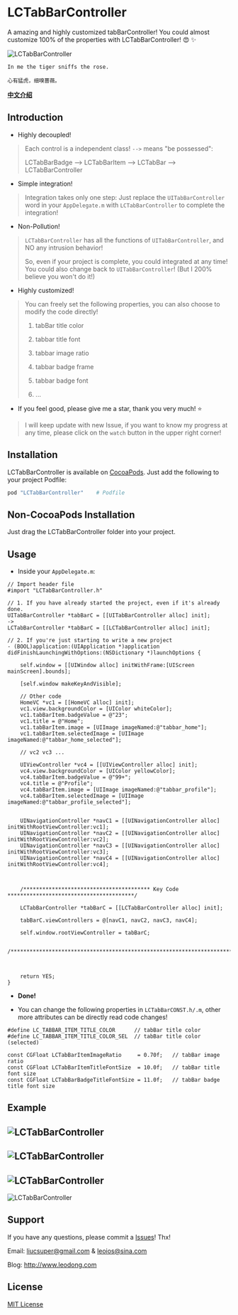 # LCTabBarController
A amazing and highly customized tabBarController! You could almost customize 100% of the properties with LCTabBarController! 😍 ✨

![LCTabBarController](https://github.com/LeoiOS/LCTabBarController/blob/master/demo01.png)

````
In me the tiger sniffs the rose.

心有猛虎，细嗅蔷薇。
````

**[中文介绍](https://github.com/LeoiOS/LCTabBarController/blob/master/README_zh-CN.md)**



## Introduction

* Highly decoupled!
> Each control is a independent class! `-->` means "be possessed":
>
> LCTabBarBadge --> LCTabBarItem --> LCTabBar --> LCTabBarController

* Simple integration!
> Integration takes only one step: Just replace the `UITabBarController` word in your `AppDelegate.m` with `LCTabBarController` to complete the integration!

* Non-Pollution!
> `LCTabBarController` has all the functions of `UITabBarController`, and NO any intrusion behavior!
>
> So, even if your project is complete, you could integrated at any time! You could also change back to `UITabBarController`! (But I 200% believe you won't do it!)

* Highly customized!
> You can freely set the following properties, you can also choose to modify the code directly!
>
> 1. tabBar title color
>
> 2. tabbar title font
>
> 3. tabbar image ratio
>
> 4. tabbar badge frame
>
> 5. tabbar badge font
>
> 6. ...

* If you feel good, please give me a star, thank you very much! ⭐️
> I will keep update with new Issue, if you want to know my progress at any time, please click on the `watch` button in the upper right corner!



## Installation

LCTabBarController is available on [CocoaPods](https://cocoapods.org/). Just add the following to your project Podfile:

````ruby
pod "LCTabBarController"    # Podfile
````



## Non-CocoaPods Installation

Just drag the LCTabBarController folder into your project.



## Usage

* Inside your `AppDelegate.m`:
````objc
// Import header file
#import "LCTabBarController.h"

// 1. If you have already started the project, even if it's already done.
UITabBarController *tabBarC = [[UITabBarController alloc] init];
->
LCTabBarController *tabBarC = [[LCTabBarController alloc] init];

// 2. If you're just starting to write a new project
- (BOOL)application:(UIApplication *)application didFinishLaunchingWithOptions:(NSDictionary *)launchOptions {
    
    self.window = [[UIWindow alloc] initWithFrame:[UIScreen mainScreen].bounds];
    
    [self.window makeKeyAndVisible];
    
    // Other code
    HomeVC *vc1 = [[HomeVC alloc] init];
    vc1.view.backgroundColor = [UIColor whiteColor];
    vc1.tabBarItem.badgeValue = @"23";
    vc1.title = @"Home";
    vc1.tabBarItem.image = [UIImage imageNamed:@"tabbar_home"];
    vc1.tabBarItem.selectedImage = [UIImage imageNamed:@"tabbar_home_selected"];
    
    // vc2 vc3 ...
    
    UIViewController *vc4 = [[UIViewController alloc] init];
    vc4.view.backgroundColor = [UIColor yellowColor];
    vc4.tabBarItem.badgeValue = @"99+";
    vc4.title = @"Profile";
    vc4.tabBarItem.image = [UIImage imageNamed:@"tabbar_profile"];
    vc4.tabBarItem.selectedImage = [UIImage imageNamed:@"tabbar_profile_selected"];
    
    
    UINavigationController *navC1 = [[UINavigationController alloc] initWithRootViewController:vc1];
    UINavigationController *navC2 = [[UINavigationController alloc] initWithRootViewController:vc2];
    UINavigationController *navC3 = [[UINavigationController alloc] initWithRootViewController:vc3];
    UINavigationController *navC4 = [[UINavigationController alloc] initWithRootViewController:vc4];
    
    
    
    /**************************************** Key Code ****************************************/

    LCTabBarController *tabBarC = [[LCTabBarController alloc] init];

    tabBarC.viewControllers = @[navC1, navC2, navC3, navC4];

    self.window.rootViewController = tabBarC;

    /******************************************************************************************/
    
    
    
    return YES;
}
````

* **Done!**

* You can change the following properties in `LCTabBarCONST.h/.m`, other more attributes can be directly read code changes!
````objc
#define LC_TABBAR_ITEM_TITLE_COLOR      // tabBar title color
#define LC_TABBAR_ITEM_TITLE_COLOR_SEL  // tabBar title color (selected)

const CGFloat LCTabBarItemImageRatio     = 0.70f;   // tabBar image ratio
const CGFloat LCTabBarItemTitleFontSize  = 10.0f;   // tabBar title font size
const CGFloat LCTabBarBadgeTitleFontSize = 11.0f;   // tabBar badge title font size
````



## Example

![LCTabBarController](https://github.com/LeoiOS/LCTabBarController/blob/master/demo01.png)
---
![LCTabBarController](https://github.com/LeoiOS/LCTabBarController/blob/master/demo02.png)
---
![LCTabBarController](https://github.com/LeoiOS/LCTabBarController/blob/master/demo03.png)
---
![LCTabBarController](https://github.com/LeoiOS/LCTabBarController/blob/master/demo04.png)



## Support

If you have any questions, please commit a [Issues](https://github.com/LeoiOS/LCTabBarController/issues/new)! Thx!

Email: liucsuper@gmail.com & leoios@sina.com

Blog: http://www.leodong.com



## License

[MIT License](http://opensource.org/licenses/MIT)



